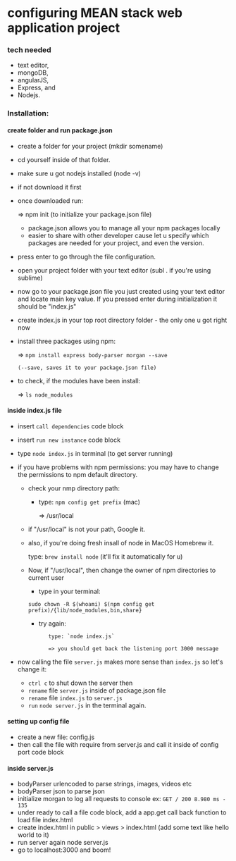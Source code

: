 # configuring MEAN stack web application project




### tech needed

- text editor, 
- mongoDB, 	 
- angularJS, 
- Express, and 
- Nodejs.


### Installation:
	
#### create folder and run package.json
	
- create a folder for your project (mkdir somename)
- cd yourself inside of that folder.
- make sure u got nodejs installed (node -v)
- if not download it first
- once downloaded run:

	=> npm init (to initialize your package.json file)

	- package.json allows you to manage all your npm packages locally
	- easier to share with other developer cause let u specify which
	  packages are needed for your project, and even the version.

- press enter to go through the file configuration.
- open your project folder with your text editor (subl . if you're using sublime)
- now go to your package.json file you just created using your text editor and 
  locate main key value.
  If you pressed enter during initialization it should be "index.js" 
- create index.js in your top root directory folder - the only one u got right now 
- install three packages using npm:

	=> `npm install express body-parser morgan --save`

	  (--save, saves it to your package.json file)

- to check, if the modules have been install:

	=> `ls node_modules`


#### inside index.js file

- insert `call dependencies` code block
- insert `run new instance` code block
- type `node index.js` in terminal (to get server running)
  
- if you have problems with npm permissions:
  you may have to change the permissions to
  npm default directory. 

    - check your nmp directory path:

        - type: `npm config get prefix` (mac)
          
          => /usr/local

    - if "/usr/local" is not your path, Google it.

    - also, if you're doing fresh insall of node in MacOS Homebrew it.

        type: `brew install node` (it'll fix it automatically for u)

    - Now, if "/usr/local", then change the owner of npm directories to current user
        
        - type in your terminal: 

        `sudo chown -R $(whoami) $(npm config get prefix)/{lib/node_modules,bin,share}`

        - try again:

                 type: `node index.js`

                 => you should get back the listening port 3000 message


- now calling the file `server.js` makes more sense than `index.js` so let's change it:

	- `ctrl c` to shut down the server then
	- `rename` file `server.js` inside of package.json file
	- `rename` file `index.js` to `server.js`
	- `run` `node server.js` in the terminal again.


#### setting up config file


- create a new file: config.js
- then call the file with require from server.js and
  call it inside of config port code block

#### inside server.js

- bodyParser urlencoded to parse strings, images, videos etc
- bodyParser json to parse json 
- initialize morgan to log all requests to console
  ex: `GET / 200 8.980 ms - 135`
- under ready to call a file code block, add a
  app.get call back function to load file index.html
- create index.html in public > views > index.html
  (add some text like hello world to it)
- run server again node server.js
- go to localhost:3000 and boom!




	
